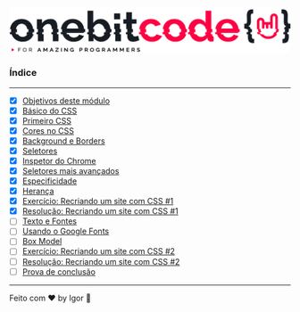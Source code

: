 <div style="text-align: center;">
  <a href="#">
    <img alt="Onebitcode" src="../.github/logo.png"/>
  </a>
</div>

### **Índice**

---

- [X] [Objetivos deste módulo](https://cronograma-ignite.notion.site/Objetivos-deste-m-dulo-f7301d43f60944e6a1d489c97fb14865)
- [X] [Básico do CSS](https://cronograma-ignite.notion.site/B-sico-do-CSS-1d8944d176b741cea5bf27003d019051)
- [X] [Primeiro CSS](https://cronograma-ignite.notion.site/Primeiro-CSS-a5a45463d7e844a387b17082e549a856)
- [X] [Cores no CSS](https://cronograma-ignite.notion.site/Cores-no-CSS-eddba7861c774820bc6e520df483ac78)
- [X] [Background e Borders](https://cronograma-ignite.notion.site/Background-e-Borders-93ef1e6845b6495ebba305229b6dce27)
- [X] [Seletores](https://cronograma-ignite.notion.site/Seletores-e241d94825114e45ab3b68391f55d7c4)
- [X] [Inspetor do Chrome](https://cronograma-ignite.notion.site/Inspetor-do-Chrome-abfcc8f323a34b1d8b4c5ea2032e6fd6)
- [X] [Seletores mais avançados](https://cronograma-ignite.notion.site/Seletores-mais-avan-ados-666a7cd7d26f433b80bb5aa7cda34ccf)
- [X] [Especificidade](https://cronograma-ignite.notion.site/Especificidade-85c16858ec2d407b80e5f5485b709451)
- [X] [Herança](https://cronograma-ignite.notion.site/Heran-a-6406dd3a99034cf3a817b0f2c08e0288)
- [X] [Exercício: Recriando um site com CSS #1](https://cronograma-ignite.notion.site/Exerc-cio-Recriando-um-site-com-CSS-1-3aae187e55fb431aab722511c00708b7)
- [X] [Resolução: Recriando um site com CSS #1](https://cronograma-ignite.notion.site/Resolu-o-Recriando-um-site-com-CSS-1-4e5c8345b1f1422c8a263171ce0b1db9)
- [ ] [Texto e Fontes](#)
- [ ] [Usando o Google Fonts](#)
- [ ] [Box Model](#)
- [ ] [Exercício: Recriando um site com CSS #2](#)
- [ ] [Resolução: Recriando um site com CSS #2](#)
- [ ] [Prova de conclusão](#)

---

Feito com ❤ by Igor 🖖